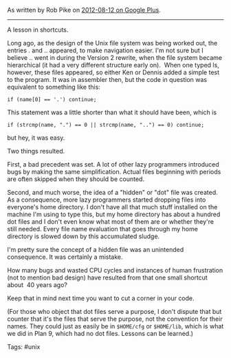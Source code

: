 As written by Rob Pike on [2012-08-12 on Google Plus](https://web.archive.org/web/20180827160401/https://plus.google.com/+RobPikeTheHuman/posts/R58WgWwN9jp).

---

A lesson in shortcuts.  
  
Long ago, as the design of the Unix file system was being worked out, the entries . and .. appeared, to make navigation easier. I'm not sure but I believe .. went in during the Version 2 rewrite, when the file system became hierarchical (it had a very different structure early on).  When one typed ls, however, these files appeared, so either Ken or Dennis added a simple test to the program. It was in assembler then, but the code in question was equivalent to something like this:

`if (name[0] == '.') continue;`

This statement was a little shorter than what it should have been, which is  

`if (strcmp(name, ".") == 0 || strcmp(name, "..") == 0) continue;`

but hey, it was easy.  
  
Two things resulted.  
  
First, a bad precedent was set. A lot of other lazy programmers introduced bugs by making the same simplification. Actual files beginning with periods are often skipped when they should be counted.  
  
Second, and much worse, the idea of a "hidden" or "dot" file was created. As a consequence, more lazy programmers started dropping files into everyone's home directory. I don't have all that much stuff installed on the machine I'm using to type this, but my home directory has about a hundred dot files and I don't even know what most of them are or whether they're still needed. Every file name evaluation that goes through my home directory is slowed down by this accumulated sludge.  
  
I'm pretty sure the concept of a hidden file was an unintended consequence. It was certainly a mistake.  
  
How many bugs and wasted CPU cycles and instances of human frustration (not to mention bad design) have resulted from that one small shortcut about  40 years ago?  
  
Keep that in mind next time you want to cut a corner in your code.  
  
(For those who object that dot files serve a purpose, I don't dispute that but counter that it's the files that serve the purpose, not the convention for their names. They could just as easily be in `$HOME/cfg` or `$HOME/lib`, which is what we did in Plan 9, which had no dot files. Lessons can be learned.)

Tags: #unix 